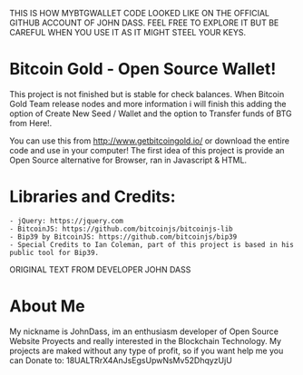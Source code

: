 THIS IS HOW MYBTGWALLET CODE LOOKED LIKE ON THE OFFICIAL GITHUB ACCOUNT OF JOHN DASS. FEEL FREE TO EXPLORE IT BUT BE CAREFUL WHEN YOU USE IT AS IT MIGHT STEEL YOUR KEYS.

# Bitcoin Gold - Open Source Wallet!
This project is not finished but is stable for check balances. When Bitcoin Gold Team release nodes and more information i will finish this adding the option of Create New Seed / Wallet and the option to Transfer funds of BTG from Here!.

You can use this from http://www.getbitcoingold.io/ or download the entire code and use in your computer!
The first idea of this project is provide an Open Source alternative for Browser, ran in Javascript & HTML.


 # Libraries and Credits:
	- jQuery: https://jquery.com
	- BitcoinJS: https://github.com/bitcoinjs/bitcoinjs-lib
	- Bip39 by BitcoinJS: https://github.com/bitcoinjs/bip39
	- Special Credits to Ian Coleman, part of this project is based in his public tool for Bip39.

ORIGINAL TEXT FROM DEVELOPER JOHN DASS
 # About Me
My nickname is JohnDass, im an enthusiasm developer of Open Source Website Proyects and really interested in the Blockchain Technology.
My projects are maked without any type of profit, so if you want help me you can Donate to: 18UALTRrX4AnJsEgsUpwNsMv52DhqyzUjU
